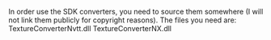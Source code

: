 In order use the SDK converters, you need to source them somewhere (I will not link them publicly for copyright reasons).
The files you need are:
TextureConverterNvtt.dll
TextureConverterNX.dll
